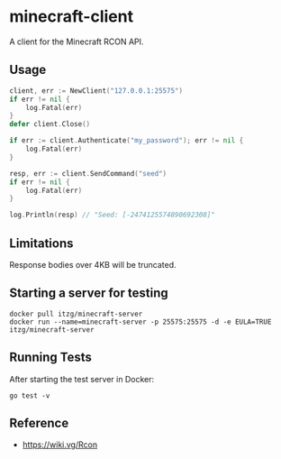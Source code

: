 # minecraft-client

A client for the Minecraft RCON API.

## Usage

```go
client, err := NewClient("127.0.0.1:25575")
if err != nil {
	log.Fatal(err)
}
defer client.Close()

if err := client.Authenticate("my_password"); err != nil {
	log.Fatal(err)
}

resp, err := client.SendCommand("seed")
if err != nil {
	log.Fatal(err)
}

log.Println(resp) // "Seed: [-2474125574890692308]"
```

## Limitations

Response bodies over 4KB will be truncated.

## Starting a server for testing

```
docker pull itzg/minecraft-server
docker run --name=minecraft-server -p 25575:25575 -d -e EULA=TRUE itzg/minecraft-server
```

## Running Tests

After starting the test server in Docker:

```
go test -v
```

## Reference

- https://wiki.vg/Rcon